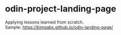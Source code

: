 # odin-project-landing-page
Applying lessons learned from scratch.\
Sample: https://kimgabs.github.io/odin-landing-page/
